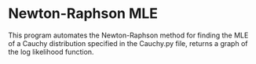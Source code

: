 # Newton-Raphson MLE
This program automates the Newton-Raphson method for finding the MLE of a Cauchy distribution specified in the Cauchy.py file, returns a graph of the log likelihood function.
 

